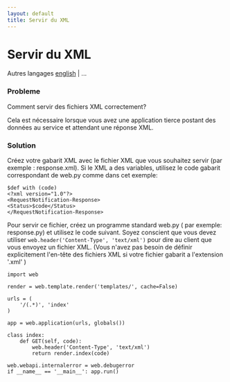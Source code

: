 ```yaml
---
layout: default
title: Servir du XML
---
```


# Servir du XML

Autres langages [english](/../xmlfiles) | ...

### Probleme

Comment servir des fichiers XML correctement?


Cela est nécessaire lorsque vous avez une application tierce postant des données au service et attendant une réponse XML.

### Solution

Créez votre gabarit XML avec le fichier XML que vous souhaitez servir (par exemple : response.xml). Si le XML a des variables, utilisez le code gabarit  correspondant de web.py comme dans cet exemple:


    $def with (code)
    <?xml version="1.0"?>
    <RequestNotification-Response>
    <Status>$code</Status>
    </RequestNotification-Response>


Pour servir ce fichier, créez un programme standard web.py ( par exemple: response.py) et utilisez le code suivant. Soyez conscient que vous devez utiliser `web.header('Content-Type', 'text/xml')` pour dire au client que vous envoyez un fichier XML. (Vous n'avez pas besoin de définir explicitement l'en-tête des fichiers XML si votre fichier gabarit a l'extension '.xml' )

    import web

    render = web.template.render('templates/', cache=False)

    urls = (
        '/(.*)', 'index'
    )

    app = web.application(urls, globals())

    class index:
        def GET(self, code):
            web.header('Content-Type', 'text/xml')
            return render.index(code)

    web.webapi.internalerror = web.debugerror
    if __name__ == '__main__': app.run()